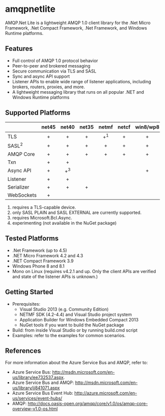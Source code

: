 # amqpnetlite
AMQP.Net Lite is a lightweight AMQP 1.0 client library for the .Net Micro Framework, .Net Compact Framework, .Net Framework, and Windows Runtime platforms.

## Features
* Full control of AMQP 1.0 protocol behavior 
* Peer-to-peer and brokered messaging 
* Secure communication via TLS and SASL 
* Sync and async API support 
* Listener APIs to enable wide range of listener applications, including brokers, routers, proxies, and more. 
* A lightweight messaging library that runs on all popular .NET and Windows Runtime platforms

## Supported Platforms
|            | net45 | net40 | net35 | netmf | netcf | win8/wp8 | netcore451/uwp | dnxcore50<sup>4</sup> |
|------------|:-----:|:-----:|:-----:|:-----:|:-----:|:--------:|:----------:|:----------:|
| TLS        |  +    |   +   |   +   |   +<sup>1</sup>  |   +   |    +     |     +      |     +      |
| SASL<sup>2</sup>      |  +    |   +   |   +   |   +   |   +   |    +     |     +      |     +      |
| AMQP Core  |  +    |   +   |   +   |   +   |   +   |    +     |     +      |     +      |
| Txn        |  +    |   +   |       |       |       |          |            |            |
| Async API  |  +    |   +<sup>3</sup>   |       |       |       |    +     |     +      |     +      |
| Listener   |  +    |   +   |       |       |       |          |            |     +      |
| Serializer |  +    |   +   |   +   |       |       |          |            |     +      |
| WebSockets |  +    |       |       |       |       |          |            |            |

1. requires a TLS-capable device.
2. only SASL PLAIN and SASL EXTERNAL are currently supported.
3. requires Microsoft.Bcl.Async.
4. experimenting (not available in the NuGet package)

## Tested Platforms
* .Net Framework (up to 4.5) 
* .NET Micro Framework 4.2 and 4.3 
* .NET Compact Framework 3.9
* Windows Phone 8 and 8.1
* Mono on Linux (requires v4.2.1 and up. Only the client APIs are verified and state of the listener APIs is unknown.)

## Getting Started
* Prerequisites:
  * Visual Studio 2013 (e.g. Community Edition)
  * NETMF SDK (4.2-4.4) and Visual Studio project system
  * Application Builder for Windows Embedded Compact 2013
  * NuGet tools if you want to build the NuGet package
* Build: from inside Visual Studio or by running build.cmd script
* Examples: refer to the examples for common scenarios.

## References
For more information about the Azure Service Bus and AMQP, refer to:
* Azure Service Bus:  http://msdn.microsoft.com/en-us/library/ee732537.aspx. 
* Azure Service Bus and AMQP:  http://msdn.microsoft.com/en-us/library/jj841071.aspx 
* Azure Service Bus Event Hub:  http://azure.microsoft.com/en-us/services/event-hubs/ 
* AMQP:  http://docs.oasis-open.org/amqp/core/v1.0/os/amqp-core-overview-v1.0-os.html

